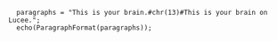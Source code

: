 ```luceescript+trycf
  paragraphs = "This is your brain.#chr(13)#This is your brain on Lucee.";
  echo(ParagraphFormat(paragraphs));
```
